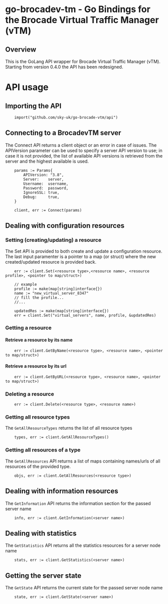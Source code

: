 # go-brocadev-tm - Go Bindings for the Brocade Virtual Traffic Manager (vTM)

## Overview

This is the GoLang API wrapper for Brocade Virtual Traffic Manager (vTM).
Starting from version 0.4.0 the API has been redesigned.

# API usage

## Importing the API

```
    import("github.com/sky-uk/go-brocade-vtm/api")
```

## Connecting to a BrocadevTM server
The Connect API returns a client object or an error in case of issues.
The APIVersion parameter can be used to specify a server API version to use;
in case it is not provided, the list of available API versions is retrieved
from the server and the highest available is used.

```
	params := Params{
		APIVersion: "3.8",
		Server:    server,
		Username:  username,
		Password:  password,
		IgnoreSSL: true,
		Debug:     true,
	}

	client, err := Connect(params)
```

## Dealing with configuration resources

### Setting (creating/updating) a resource
The Set API is provided to both create and update a configuration resource.
The last input paramenter is a pointer to a map (or struct) where the new
created/updated resource is provided back.

```
    err := client.Set(<resource type>,<resource name>, <resource profile>, <pointer to map/struct>)

    // example
	profile := make(map[string]interface{})
    name := "new_virtual_server_8347"
    // fill the profile...
    //...

	updatedRes := make(map[string]interface{})
	err = client.Set("virtual_servers", name, profile, &updatedRes)
```


### Getting a resource

#### Retrieve a resource by its name
```
    err := client.GetByName(<resource type>, <resource name>, <pointer to map/struct>)
```

#### Retrieve a resource by its url
```
    err := client.GetByURL(<resource type>, <resource name>, <pointer to map/struct>)
```


### Deleting a resource

```
    err := client.Delete(<resource type>, <resource name>)
```

### Getting all resource types
The ``GetAllResourceTypes`` returns the list of all resource types
```
    types, err := client.GetAllResourceTypes()
```


### Getting all resources of a type
The ``GetAllResources`` API returns a list of maps containing names/urls of all 
resources of the provided type.

```
    objs, err := client.GetAllResources(<resource type>)
```

## Dealing with information resources
The ``GetInformation`` API returns the information section for the passed server name
```
    info, err := client.GetInformation(<server name>)
```

## Dealing with statistics
The ``GetStatistics`` API returns all the statistics resources for a server node name
```
    stats, err := client.GetStatistics(<server name>)
```

## Getting the server state
The ``GetState`` API returns the current state for the passed server node name
```
    state, err := client.GetState(<server name>)
```
